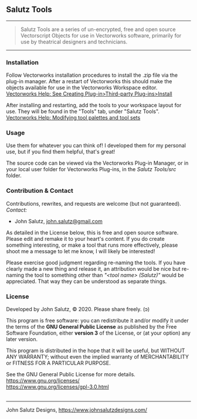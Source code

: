 ## Salutz Tools

----

> Salutz Tools are a series of un-encrypted, free and open source
> Vectorscript Objects for use in Vectorworks software, primarily for
> use by theatrical designers and technicians.

----

### Installation

Follow Vectorworks installation procedures to install the .zip file
via the plug-in manager. After a restart of Vectorworks this should
make the objects available for use in the Vectorworks Workspace editor.<br>
[Vectorworks Help: See Creating Plug-in>Third-party Plug-ins>Install](https://app-help.vectorworks.net/2020/eng/VW2020_Guide/Scripts/Creating_scripted_plug-ins.htm#XREF_89724_Creating_Scripted)

After installing and restarting, add the tools to your workspace
layout for use. They will be found in the "Tools" tab, under
"Salutz Tools".<br>
[Vectorworks Help: Modifying tool palettes and tool sets](https://app-help.vectorworks.net/2020/eng/VW2020_Guide/Start/Modifying_tool_palettes_and_tool_sets.htm#XREF_99212_Modifying_Tool)

### Usage

Use them for whatever you can think of! I developed them for my
personal use, but if you find them helpful, that's great!

The source code can be viewed via the Vectorworks Plug-in Manager, or
in your local user folder for Vectorworks Plug-ins, in the *Salutz
Tools/src* folder.

### Contribution & Contact

Contributions, rewrites, and requests are welcome (but not guaranteed). <br>
*Contact:*

  * John Salutz, <john.salutz@gmail.com>

As detailed in the License below, this is free and open source
software. Please edit and remake it to your heart's content. If you do
create something interesting, or make a tool that runs more
effectively, please shoot me a message to let me know, I will likely
be interested!

Please exercise good judgment regarding re-naming the tools. If you
have clearly made a new thing and release it, an attribution would be
nice but re-naming the tool to something other than *"\<tool name\>
(Salutz)"* would be appreciated. That way they can be understood as
separate things.

### License

Developed by John Salutz, &copy; 2020. Please share freely. (ɔ)

This program is free software: you can redistribute it and/or modify
it under the terms of the **GNU General Public License** as published by
the Free Software Foundation, either **version 3** of the License, or (at
your option) any later version.

This program is distributed in the hope that it will be useful, but
WITHOUT ANY WARRANTY; without even the implied warranty of
MERCHANTABILITY or FITNESS FOR A PARTICULAR PURPOSE.

See the GNU General Public License for more details. <br>
<https://www.gnu.org/licenses/> <br>
<https://www.gnu.org/licenses/gpl-3.0.html>
<br>
<br>

----

John Salutz Designs, <https://www.johnsalutzdesigns.com/>
